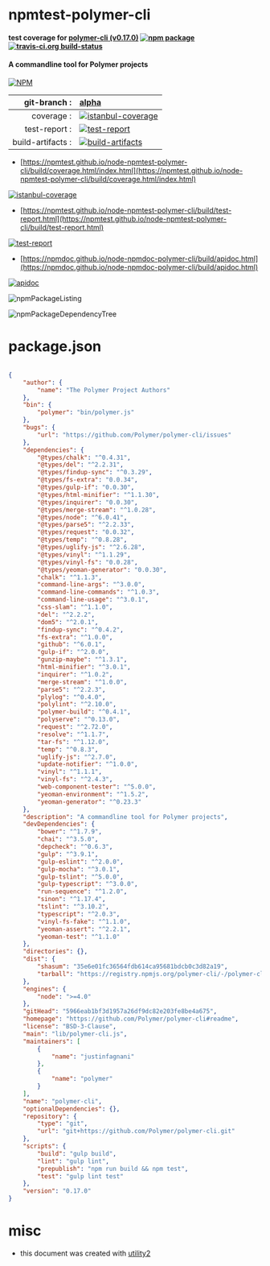 # npmtest-polymer-cli

#### test coverage for  [polymer-cli (v0.17.0)](https://github.com/Polymer/polymer-cli#readme)  [![npm package](https://img.shields.io/npm/v/npmtest-polymer-cli.svg?style=flat-square)](https://www.npmjs.org/package/npmtest-polymer-cli) [![travis-ci.org build-status](https://api.travis-ci.org/npmtest/node-npmtest-polymer-cli.svg)](https://travis-ci.org/npmtest/node-npmtest-polymer-cli)

#### A commandline tool for Polymer projects

[![NPM](https://nodei.co/npm/polymer-cli.png?downloads=true&downloadRank=true&stars=true)](https://www.npmjs.com/package/polymer-cli)

| git-branch : | [alpha](https://github.com/npmtest/node-npmtest-polymer-cli/tree/alpha)|
|--:|:--|
| coverage : | [![istanbul-coverage](https://npmtest.github.io/node-npmtest-polymer-cli/build/coverage.badge.svg)](https://npmtest.github.io/node-npmtest-polymer-cli/build/coverage.html/index.html)|
| test-report : | [![test-report](https://npmtest.github.io/node-npmtest-polymer-cli/build/test-report.badge.svg)](https://npmtest.github.io/node-npmtest-polymer-cli/build/test-report.html)|
| build-artifacts : | [![build-artifacts](https://npmtest.github.io/node-npmtest-polymer-cli/glyphicons_144_folder_open.png)](https://github.com/npmtest/node-npmtest-polymer-cli/tree/gh-pages/build)|

- [https://npmtest.github.io/node-npmtest-polymer-cli/build/coverage.html/index.html](https://npmtest.github.io/node-npmtest-polymer-cli/build/coverage.html/index.html)

[![istanbul-coverage](https://npmtest.github.io/node-npmtest-polymer-cli/build/screenCapture.buildCi.browser.%252Ftmp%252Fbuild%252Fcoverage.lib.html.png)](https://npmtest.github.io/node-npmtest-polymer-cli/build/coverage.html/index.html)

- [https://npmtest.github.io/node-npmtest-polymer-cli/build/test-report.html](https://npmtest.github.io/node-npmtest-polymer-cli/build/test-report.html)

[![test-report](https://npmtest.github.io/node-npmtest-polymer-cli/build/screenCapture.buildCi.browser.%252Ftmp%252Fbuild%252Ftest-report.html.png)](https://npmtest.github.io/node-npmtest-polymer-cli/build/test-report.html)

- [https://npmdoc.github.io/node-npmdoc-polymer-cli/build/apidoc.html](https://npmdoc.github.io/node-npmdoc-polymer-cli/build/apidoc.html)

[![apidoc](https://npmdoc.github.io/node-npmdoc-polymer-cli/build/screenCapture.buildCi.browser.%252Ftmp%252Fbuild%252Fapidoc.html.png)](https://npmdoc.github.io/node-npmdoc-polymer-cli/build/apidoc.html)

![npmPackageListing](https://npmtest.github.io/node-npmtest-polymer-cli/build/screenCapture.npmPackageListing.svg)

![npmPackageDependencyTree](https://npmtest.github.io/node-npmtest-polymer-cli/build/screenCapture.npmPackageDependencyTree.svg)



# package.json

```json

{
    "author": {
        "name": "The Polymer Project Authors"
    },
    "bin": {
        "polymer": "bin/polymer.js"
    },
    "bugs": {
        "url": "https://github.com/Polymer/polymer-cli/issues"
    },
    "dependencies": {
        "@types/chalk": "^0.4.31",
        "@types/del": "^2.2.31",
        "@types/findup-sync": "^0.3.29",
        "@types/fs-extra": "0.0.34",
        "@types/gulp-if": "0.0.30",
        "@types/html-minifier": "^1.1.30",
        "@types/inquirer": "0.0.30",
        "@types/merge-stream": "^1.0.28",
        "@types/node": "^6.0.41",
        "@types/parse5": "^2.2.33",
        "@types/request": "0.0.32",
        "@types/temp": "^0.8.28",
        "@types/uglify-js": "^2.6.28",
        "@types/vinyl": "^1.1.29",
        "@types/vinyl-fs": "0.0.28",
        "@types/yeoman-generator": "0.0.30",
        "chalk": "^1.1.3",
        "command-line-args": "^3.0.0",
        "command-line-commands": "^1.0.3",
        "command-line-usage": "^3.0.1",
        "css-slam": "^1.1.0",
        "del": "^2.2.2",
        "dom5": "^2.0.1",
        "findup-sync": "^0.4.2",
        "fs-extra": "^1.0.0",
        "github": "^6.0.1",
        "gulp-if": "^2.0.0",
        "gunzip-maybe": "^1.3.1",
        "html-minifier": "^3.0.1",
        "inquirer": "^1.0.2",
        "merge-stream": "^1.0.0",
        "parse5": "^2.2.3",
        "plylog": "^0.4.0",
        "polylint": "^2.10.0",
        "polymer-build": "^0.4.1",
        "polyserve": "^0.13.0",
        "request": "^2.72.0",
        "resolve": "^1.1.7",
        "tar-fs": "^1.12.0",
        "temp": "^0.8.3",
        "uglify-js": "^2.7.0",
        "update-notifier": "^1.0.0",
        "vinyl": "^1.1.1",
        "vinyl-fs": "^2.4.3",
        "web-component-tester": "^5.0.0",
        "yeoman-environment": "^1.5.2",
        "yeoman-generator": "^0.23.3"
    },
    "description": "A commandline tool for Polymer projects",
    "devDependencies": {
        "bower": "^1.7.9",
        "chai": "^3.5.0",
        "depcheck": "^0.6.3",
        "gulp": "^3.9.1",
        "gulp-eslint": "^2.0.0",
        "gulp-mocha": "^3.0.1",
        "gulp-tslint": "^5.0.0",
        "gulp-typescript": "^3.0.0",
        "run-sequence": "^1.2.0",
        "sinon": "^1.17.4",
        "tslint": "^3.10.2",
        "typescript": "^2.0.3",
        "vinyl-fs-fake": "^1.1.0",
        "yeoman-assert": "^2.2.1",
        "yeoman-test": "^1.1.0"
    },
    "directories": {},
    "dist": {
        "shasum": "35e6e01fc36564fdb614ca95681bdcb0c3d82a19",
        "tarball": "https://registry.npmjs.org/polymer-cli/-/polymer-cli-0.17.0.tgz"
    },
    "engines": {
        "node": ">=4.0"
    },
    "gitHead": "5966eab1bf3d1957a26df9dc82e203fe8be4a675",
    "homepage": "https://github.com/Polymer/polymer-cli#readme",
    "license": "BSD-3-Clause",
    "main": "lib/polymer-cli.js",
    "maintainers": [
        {
            "name": "justinfagnani"
        },
        {
            "name": "polymer"
        }
    ],
    "name": "polymer-cli",
    "optionalDependencies": {},
    "repository": {
        "type": "git",
        "url": "git+https://github.com/Polymer/polymer-cli.git"
    },
    "scripts": {
        "build": "gulp build",
        "lint": "gulp lint",
        "prepublish": "npm run build && npm test",
        "test": "gulp lint test"
    },
    "version": "0.17.0"
}
```



# misc
- this document was created with [utility2](https://github.com/kaizhu256/node-utility2)
